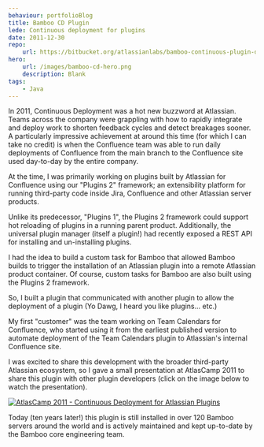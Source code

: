 ```yaml
---
behaviour: portfolioBlog
title: Bamboo CD Plugin
lede: Continuous deployment for plugins
date: 2011-12-30
repo:
    url: https://bitbucket.org/atlassianlabs/bamboo-continuous-plugin-deployment/
hero:
    url: /images/bamboo-cd-hero.png
    description: Blank
tags:
    - Java
---
```


In 2011, Continuous Deployment was a hot new buzzword at Atlassian. Teams across the company were grappling with how to rapidly integrate and deploy work to shorten feedback cycles and detect breakages sooner. A particularly impressive achievement at around this time (for which I can take no credit) is when the Confluence team was able to run daily deployments of Confluence from the main branch to the Confluence site used day-to-day by the entire company. 

At the time, I was primarily working on plugins built by Atlassian for Confluence using our "Plugins 2" framework; an extensibility platform for running third-party code inside Jira, Confluence and other Atlassian server products. 

Unlike its predecessor, "Plugins 1", the Plugins 2 framework could support hot reloading of plugins in a running parent product. Additionally, the universal plugin manager (itself a plugin!) had recently exposed a REST API for installing and un-installing plugins.

I had the idea to build a custom task for Bamboo that allowed Bamboo builds to trigger the installation of an Atlassian plugin into a remote Atlassian product container. Of course, custom tasks for Bamboo are also built using the Plugins 2 framework.

So, I built a plugin that communicated with another plugin to allow the deployment of a plugin (Yo Dawg, I heard you like plugins... etc.)

My first "customer" was the team working on Team Calendars for Confluence, who started using it from the earliest published version to automate deployment of the Team Calendars plugin to Atlassian's internal Confluence site. 

I was excited to share this development with the broader third-party Atlassian ecosystem, so I gave a small presentation at AtlasCamp 2011 to share this plugin with other plugin developers (click on the image below to watch the presentation).

[![AtlasCamp 2011 - Continuous Deployment for Atlassian Plugins
](https://img.youtube.com/vi/wv7-KC37Vc4/0.jpg)](https://www.youtube.com/watch?v=wv7-KC37Vc4)

Today (ten years later!) this plugin is still installed in over 120 Bamboo servers around the world and is actively maintained and kept up-to-date by the Bamboo core engineering team.

